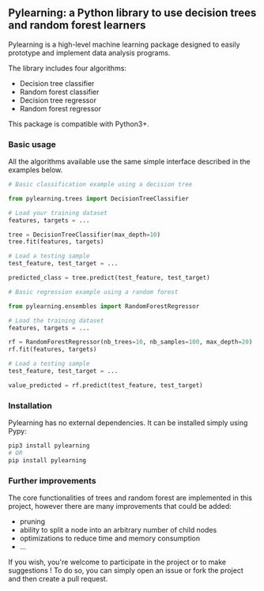 ## Pylearning: a Python library to use decision trees and random forest learners

Pylearning is a high-level machine learning package designed to easily prototype
and implement data analysis programs.

The library includes four algorithms:
- Decision tree classifier
- Random forest classifier
- Decision tree regressor
- Random forest regressor

This package is compatible with Python3+.

### Basic usage

All the algorithms available use the same simple interface described in the
examples below.

```python
# Basic classification example using a decision tree

from pylearning.trees import DecisionTreeClassifier

# Load your training dataset
features, targets = ...

tree = DecisionTreeClassifier(max_depth=10)
tree.fit(features, targets)

# Load a testing sample
test_feature, test_target = ...

predicted_class = tree.predict(test_feature, test_target)
```

```python
# Basic regression example using a random forest

from pylearning.ensembles import RandomForestRegressor

# Load the training dataset
features, targets = ...

rf = RandomForestRegressor(nb_trees=10, nb_samples=100, max_depth=20)
rf.fit(features, targets)

# Load a testing sample
test_feature, test_target = ...

value_predicted = rf.predict(test_feature, test_target)
```

### Installation

Pylearning has no external dependencies. It can be installed simply using Pypy:
```sh
pip3 install pylearning
# OR
pip install pylearning
```

### Further improvements

The core functionalities of trees and random forest are implemented in this
project, however there are many improvements that could be added:
- pruning
- ability to split a node into an arbitrary number of child nodes
- optimizations to reduce time and memory consumption
- ...

If you wish, you're welcome to participate in the project or to make suggestions !
To do so, you can simply open an issue or fork the project and then create a pull
request.
